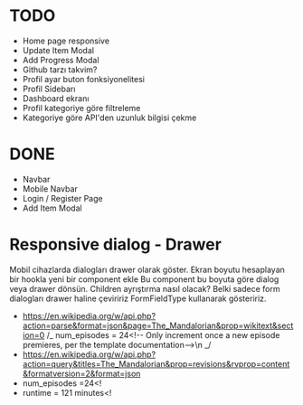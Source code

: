 # TODO

- Home page responsive
- Update Item Modal
- Add Progress Modal
- Github tarzı takvim?
- Profil ayar buton fonksiyonelitesi
- Profil Sidebarı
- Dashboard ekranı
- Profil kategoriye göre filtreleme
- Kategoriye göre API'den uzunluk bilgisi çekme

# DONE

- Navbar
- Mobile Navbar
- Login / Register Page
- Add Item Modal

# Responsive dialog - Drawer

Mobil cihazlarda dialogları drawer olarak göster. Ekran boyutu hesaplayan bir hookla yeni bir component ekle Bu component bu boyuta göre dialog veya drawer dönsün. Children ayrıştırma nasıl olacak? Belki sadece form dialogları drawer haline çeviririz FormFieldType kullanarak gösteririz.

- https://en.wikipedia.org/w/api.php?action=parse&format=json&page=The_Mandalorian&prop=wikitext&section=0 /_ <name> num_episodes </name><equals>=</equals><value> 24<comment>&lt;!-- Only increment once a new episode premieres, per the template documentation--&gt;</comment>\n</value></part> _/
- https://en.wikipedia.org/w/api.php?action=query&titles=The_Mandalorian&prop=revisions&rvprop=content&formatversion=2&format=json
- num_episodes =24<!
- runtime = 121 minutes<!
